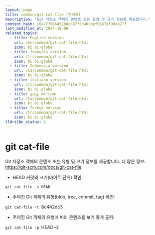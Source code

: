 ```yaml
---
layout: page
title: common/git-cat-file (한국어)
description: "Git 저장소 객체의 콘텐츠 또는 유형 및 크기 정보를 제공합니다."
content_hash: 10a277086452bdcb87f5c40ceef0167ef3dc827f
last_modified_at: 2024-10-08
related_topics:
  - title: English version
    url: /en/common/git-cat-file.html
    icon: bi bi-globe
  - title: français version
    url: /fr/common/git-cat-file.html
    icon: bi bi-globe
  - title: Indonesia version
    url: /id/common/git-cat-file.html
    icon: bi bi-globe
  - title: italiano version
    url: /it/common/git-cat-file.html
    icon: bi bi-globe
  - title: தமிழ் version
    url: /ta/common/git-cat-file.html
    icon: bi bi-globe
  - title: Türkçe version
    url: /tr/common/git-cat-file.html
    icon: bi bi-globe
tldri18n_status: 2
---
```

# git cat-file

Git 저장소 객체의 콘텐츠 또는 유형 및 크기 정보를 제공합니다.
더 많은 정보: <https://git-scm.com/docs/git-cat-file>.

- HEAD 커밋의 크기(바이트 단위) 확인:

`git cat-file -s HEAD`

- 주어진 Git 객체의 유형(blob, tree, commit, tag) 확인:

`git cat-file -t `<span class="tldr-var badge badge-pill bg-dark-lm bg-white-dm text-white-lm text-dark-dm font-weight-bold">8c442dc3</span>

- 주어진 Git 객체의 유형에 따라 콘텐츠를 보기 좋게 출력:

`git cat-file -p `<span class="tldr-var badge badge-pill bg-dark-lm bg-white-dm text-white-lm text-dark-dm font-weight-bold">HEAD~2</span>
